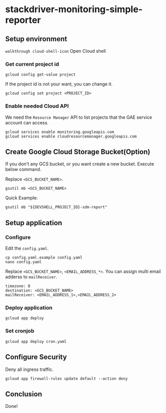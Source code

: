 # stackdriver-monitoring-simple-reporter

## Setup environment

`walkthrough cloud-shell-icon` Open Cloud shell

### Get current project id

```shell
gcloud config get-value project
```

If the project id is not your want, you can change it.

```shell
gcloud config set project <PROJECT_ID>
```

### Enable needed Cloud API

We need the `Resource Manager` API to list projects that the GAE service account can access.

```shell
gcloud services enable monitoring.googleapis.com
gcloud services enable cloudresourcemanager.googleapis.com
```

## Create Google Cloud Storage Bucket(Option)

If you don't any GCS bucket, or you want create a new bucket. Execute below command.

Replace `<GCS_BUCKET_NAME>`.

```shell
gsutil mb <GCS_BUCKET_NAME>
```

Quick Example:

```shell
gsutil mb "${DEVSHELL_PROJECT_ID}-sdm-report"
```

## Setup application

### Configure

Edit the `config.yaml`.

```shell
cp config.yaml.example config.yaml
nano config.yaml
```

Replace `<GCS_BUCKET_NAME>`, `<EMAIL_ADDRESS_*>`. You can assign multi email adderss to `mailReceiver`.

```shell
timezone: 8
destination: <GCS_BUCKET_NAME>
mailReceiver: <EMAIL_ADDRESS_1>,<EMAIL_ADDRESS_2>
```

### Deploy application

```shell
gcloud app deploy
```

### Set cronjob

```shell
gcloud app deploy cron.yaml
```

## Configure Security

Deny all ingress traffic.

```shell
gcloud app firewall-rules update default --action deny
```

## Conclusion

Done!
